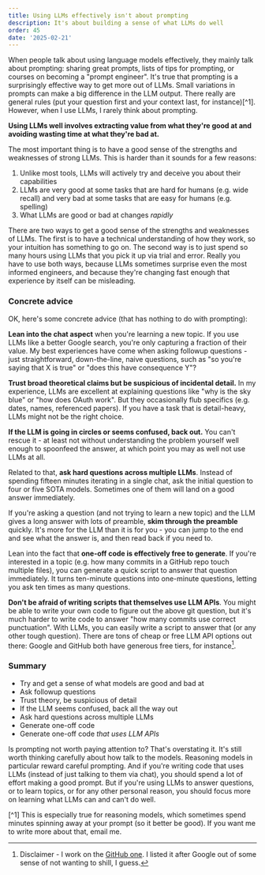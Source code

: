 ```yaml
---
title: Using LLMs effectively isn't about prompting
description: It's about building a sense of what LLMs do well
order: 45
date: '2025-02-21'
---
```


When people talk about using language models effectively, they mainly talk about prompting: sharing great prompts, lists of tips for prompting, or courses on becoming a "prompt engineer". It's true that prompting is a surprisingly effective way to get more out of LLMs. Small variations in prompts can make a big difference in the LLM output. There really are general rules (put your question first and your context last, for instance)[^1]. However, when I use LLMs, I rarely think about prompting.

**Using LLMs well involves extracting value from what they're good at and avoiding wasting time at what they're bad at.**

The most important thing is to have a good sense of the strengths and weaknesses of strong LLMs. This is harder than it sounds for a few reasons:

1. Unlike most tools, LLMs will actively try and deceive you about their capabilities
2. LLMs are very good at some tasks that are hard for humans (e.g. wide recall) and very bad at some tasks that are easy for humans (e.g. spelling)
3. What LLMs are good or bad at changes _rapidly_

There are two ways to get a good sense of the strengths and weaknesses of LLMs. The first is to have a technical understanding of how they work, so your intuition has something to go on. The second way is to just spend so many hours using LLMs that you pick it up via trial and error. Really you have to use both ways, because LLMs sometimes surprise even the most informed engineers, and because they're changing fast enough that experience by itself can be misleading.

### Concrete advice

OK, here's some concrete advice (that has nothing to do with prompting):

**Lean into the chat aspect** when you're learning a new topic. If you use LLMs like a better Google search, you're only capturing a fraction of their value. My best experiences have come when asking followup questions - just straightforward, down-the-line, naive questions, such as "so you're saying that X is true" or "does this have consequence Y"?

**Trust broad theoretical claims but be suspicious of incidental detail.** In my experience, LLMs are excellent at explaining questions like "why is the sky blue" or "how does OAuth work". But they occasionally flub specifics (e.g. dates, names, referenced papers). If you have a task that is detail-heavy, LLMs might not be the right choice.

**If the LLM is going in circles or seems confused, back out.** You can't rescue it - at least not without understanding the problem yourself well enough to spoonfeed the answer, at which point you may as well not use LLMs at all.

Related to that, **ask hard questions across multiple LLMs**. Instead of spending fifteen minutes iterating in a single chat, ask the initial question to four or five SOTA models. Sometimes one of them will land on a good answer immediately.

If you're asking a question (and not trying to learn a new topic) and the LLM gives a long answer with lots of preamble, **skim through the preamble** quickly. It's more for the LLM than it is for you - you can jump to the end and see what the answer is, and then read back if you need to.

Lean into the fact that **one-off code is effectively free to generate**. If you're interested in a topic (e.g. how many commits in a GitHub repo touch multiple files), you can generate a quick script to answer that question immediately. It turns ten-minute questions into one-minute questions, letting you ask ten times as many questions.

**Don't be afraid of writing scripts that themselves use LLM APIs**. You might be able to write your own code to figure out the above git question, but it's much harder to write code to answer "how many commits use correct punctuation". With LLMs, you can easily write a script to answer that (or any other tough question). There are tons of cheap or free LLM API options out there: Google and GitHub both have generous free tiers, for instance[^2].

### Summary

- Try and get a sense of what models are good and bad at
- Ask followup questions
- Trust theory, be suspicious of detail
- If the LLM seems confused, back all the way out
- Ask hard questions across multiple LLMs
- Generate one-off code
- Generate one-off code _that uses LLM APIs_

Is prompting not worth paying attention to? That's overstating it. It's still worth thinking carefully about how talk to the models. Reasoning models in particular reward careful prompting. And if you're writing code that uses LLMs (instead of just talking to them via chat), you should spend a lot of effort making a good prompt. But if you're using LLMs to answer questions, or to learn topics, or for any other personal reason, you should focus more on learning what LLMs can and can't do well.

[^1] This is especially true for reasoning models, which sometimes spend minutes spinning away at your prompt (so it better be good). If you want me to write more about that, email me.

[^2]: Disclaimer - I work on the [GitHub one](https://github.com/marketplace/models). I listed it after Google out of some sense of not wanting to shill, I guess.